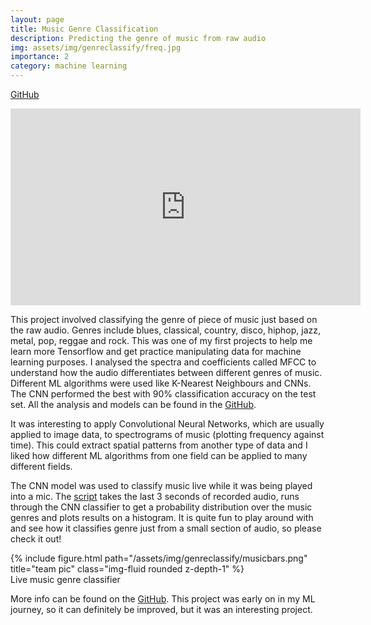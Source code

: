 ```yaml
---
layout: page
title: Music Genre Classification
description: Predicting the genre of music from raw audio
img: assets/img/genreclassify/freq.jpg
importance: 2
category: machine learning
---
```


<a href="https://github.com/alexpondaven/Music-Genre-Classification">GitHub</a>

<iframe width="560" height="315" src="https://www.youtube.com/embed/OqOR4L5_XtM" title="YouTube video player" frameborder="0" allow="accelerometer; autoplay; clipboard-write; encrypted-media; gyroscope; picture-in-picture" allowfullscreen></iframe>

This project involved classifying the genre of piece of music just based on the raw audio. Genres include blues, classical, country, disco, hiphop, jazz, metal, pop, reggae and rock. This was one of my first projects to help me learn more Tensorflow and get practice manipulating data for machine learning purposes. I analysed the spectra and coefficients called MFCC to understand how the audio differentiates between different genres of music. Different ML algorithms were used like K-Nearest Neighbours and CNNs. The CNN performed the best with 90% classification accuracy on the test set. All the analysis and models can be found in the <a href="https://github.com/alexpondaven/Music-Genre-Classification">GitHub</a>.

It was interesting to apply Convolutional Neural Networks, which are usually applied to image data, to spectrograms of music (plotting frequency against time). This could extract spatial patterns from another type of data and I liked how different ML algorithms from one field can be applied to many different fields.

The CNN model was used to classify music live while it was being played into a mic. The <a href="https://github.com/alexpondaven/Music-Genre-Classification/blob/main/genre_classify_mic.py">script</a> takes the last 3 seconds of recorded audio, runs through the CNN classifier to get a probability distribution over the music genres and plots results on a histogram. It is quite fun to play around with and see how it classifies genre just from a small section of audio, so please check it out!

<div class="row">
    <div class="col-sm mt-3 mt-md-0">
        {% include figure.html path="/assets/img/genreclassify/musicbars.png" title="team pic" class="img-fluid rounded z-depth-1" %}
    </div>
</div>
<div class="caption">
    Live music genre classifier
</div>

More info can be found on the <a href="https://github.com/alexpondaven/Music-Genre-Classification">GitHub</a>. This project was early on in my ML journey, so it can definitely be improved, but it was an interesting project.



